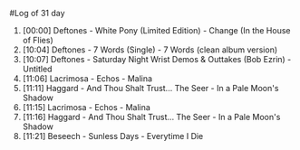 #Log of 31 day

1. [00:00] Deftones - White Pony (Limited Edition) - Change (In the House of Flies)
1. [10:04] Deftones - 7 Words (Single) - 7 Words (clean album version)
1. [10:07] Deftones - Saturday Night Wrist Demos & Outtakes (Bob Ezrin) - Untitled
1. [11:06] Lacrimosa - Echos - Malina
1. [11:11] Haggard - And Thou Shalt Trust... The Seer - In a Pale Moon's Shadow
1. [11:15] Lacrimosa - Echos - Malina
1. [11:16] Haggard - And Thou Shalt Trust... The Seer - In a Pale Moon's Shadow
1. [11:21] Beseech - Sunless Days - Everytime I Die
